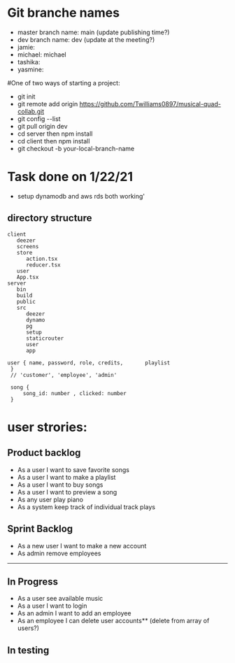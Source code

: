 # Git branche names
* master branch name: main (update publishing time?)
* dev branch name: dev  (update at the meeting?)
* jamie: 
* michael: michael
* tashika: 
*  yasmine:

#One of two ways  of starting a project:
* git init
* git remote add origin https://github.com/Twilliams0897/musical-quad-collab.git
* git config --list
* git pull origin dev
* cd server  then npm install   
* cd client then npm install
* git checkout -b your-local-branch-name 
# Task done on 1/22/21
* setup dynamodb and aws rds both working'

## directory structure
  
```
client
   deezer
   screens
   store
      action.tsx
      reducer.tsx
   user
   App.tsx
server
   bin
   build
   public
   src
      deezer
      dynamo
      pg
      setup
      staticrouter
      user
      app
```

```
user { name, password, role, credits,       playlist
 }
 // 'customer', 'employee', 'admin'

 song {
     song_id: number , clicked: number
 }
 ```

 # user strories:
## Product backlog
* As a user I want to save favorite songs
* As a user I want to make a playlist
* As a user I want to buy songs
* As a user I want to preview a song
* As any user play piano
* As a system keep track of individual track plays

## Sprint Backlog
* As a new user I want to make a new account
* As admin remove employees
----------------------------

## In Progress
* As a user see available music
* As a user I want to login
* As an admin I want to add an employee
* As an employee I can delete user accounts** (delete from array of users?)

## In testing